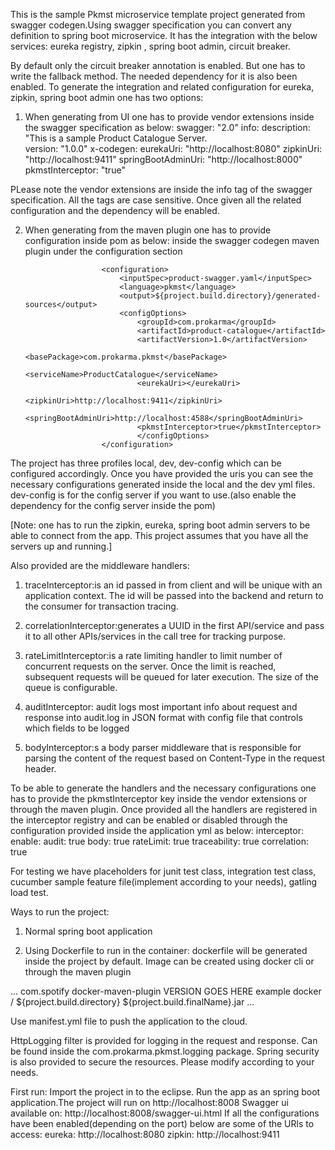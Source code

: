 This is the sample Pkmst microservice template project generated from swagger codegen.Using swagger specification you can convert any definition to spring boot microservice.
It has the integration with the below services:
eureka registry, zipkin , spring boot admin, circuit breaker.

By default only the circuit breaker annotation is enabled. But one has to write the fallback method. The needed dependency for it is also been enabled. To generate the integration and 
related configuration for eureka, zipkin, spring boot admin one has two options:

1) When generating from UI one has to provide vendor extensions inside the swagger specification as below:
swagger: "2.0"
info:
  description: "This is a sample Product Catalogue Server.\
   version: "1.0.0"
  x-codegen:
    eurekaUri: "http://localhost:8080"
    zipkinUri: "http://localhost:9411"
    springBootAdminUri: "http://localhost:8000"
    pkmstInterceptor: "true"
    
PLease note the vendor extensions are inside the info tag of the swagger specification. All the tags are case sensitive. Once given all the related configuration and the dependency 
will be enabled.

2) When generating from the maven plugin one has to provide configuration inside pom as below:
inside the swagger codegen maven plugin under the configuration section 

						<configuration>
							<inputSpec>product-swagger.yaml</inputSpec>
							<language>pkmst</language>
							<output>${project.build.directory}/generated-sources</output>
							<configOptions>
								<groupId>com.prokarma</groupId>
								<artifactId>product-catalogue</artifactId>
								<artifactVersion>1.0</artifactVersion>
								<basePackage>com.prokarma.pkmst</basePackage>
								<serviceName>ProductCatalogue</serviceName>
								<eurekaUri></eurekaUri>
								<zipkinUri>http://localhost:9411</zipkinUri>
								<springBootAdminUri>http://localhost:4588</springBootAdminUri>
								<pkmstInterceptor>true</pkmstInterceptor>
								</configOptions>
						</configuration> 
						
 The project has three profiles local, dev, dev-config which can be configured accordingly. Once you have provided the uris you can see the necessary configurations generated inside the local and the dev
 yml files. dev-config is for the config server if you want to use.(also enable the dependency for the config server inside the pom)
 
 [Note: one has to run the zipkin, eureka, spring boot admin servers to be able to connect from the app. This project assumes that you have all the servers
 up and running.]
 
 Also provided are the middleware handlers:

1) traceInterceptor:is an id passed in from client and will be unique with an application context. The id will be passed into the backend and return to the consumer for transaction tracing.

2) correlationInterceptor:generates a UUID in the first API/service and pass it to all other APIs/services in the call tree for tracking purpose.

3) rateLimitInterceptor:is a rate limiting handler to limit number of concurrent requests on the server. Once the limit is reached, subsequent requests will be queued for later execution. The size of the queue is configurable.

4) auditInterceptor: audit logs most important info about request and response into audit.log in JSON format with config file that controls which fields to be logged

5) bodyInterceptor:s a body parser middleware that is responsible for parsing the content of the request based on Content-Type in the request header.

To be able to generate the handlers and the necessary configurations one has to provide the pkmstInterceptor key inside the vendor extensions or through
the maven plugin.
Once provided all the handlers are registered in the interceptor registry and can be enabled or disabled through the configuration provided inside 
the application yml as below:
interceptor:
   enable:
       audit: true
       body: true
       rateLimit: true
       traceability: true
       correlation: true  
 
For testing we have placeholders for junit test class, integration test class, cucumber sample 
feature file(implement according to your needs), gatling load test.





Ways to run the project:
1) Normal spring boot application

2) Using Dockerfile to run in the container:
dockerfile will be generated inside the project by default. Image can be created using docker cli or through the maven plugin

<build>
  <plugins>
    ...
    <plugin>
      <groupId>com.spotify</groupId>
      <artifactId>docker-maven-plugin</artifactId>
      <version>VERSION GOES HERE</version>
      <configuration>
        <imageName>example</imageName>
        <dockerDirectory>docker</dockerDirectory>
        <resources>
           <resource>
             <targetPath>/</targetPath>
             <directory>${project.build.directory}</directory>
             <include>${project.build.finalName}.jar</include>
           </resource>
        </resources>
      </configuration>
    </plugin>
    ...
  </plugins>
</build>

Use manifest.yml file to push the application to the cloud.

HttpLogging filter is provided for logging in the request and response. Can be found inside the com.prokarma.pkmst.logging package.
Spring security is also provided to secure the resources. Please modify according to your needs.

First run:
Import the project in to the eclipse. Run the app as an spring boot application.The project will run on http://localhost:8008
Swagger ui available on:
http://localhost:8008/swagger-ui.html
If all the configurations have been enabled(depending on the port) below are some of the URls to access:
eureka: http://localhost:8080
zipkin: http://localhost:9411
